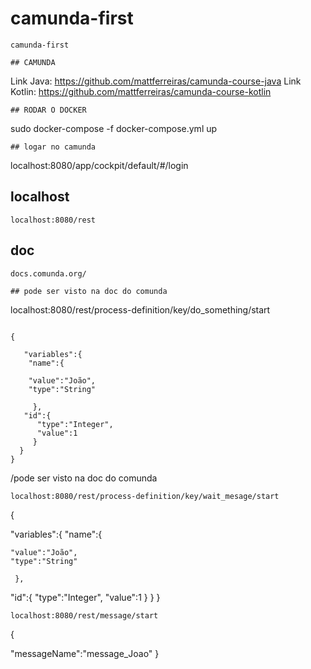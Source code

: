 # camunda-first
```
camunda-first

## CAMUNDA
```
Link Java: https://github.com/mattferreiras/camunda-course-java
Link Kotlin: https://github.com/mattferreiras/camunda-course-kotlin
```
## RODAR O DOCKER
```
sudo docker-compose -f docker-compose.yml up
```
## logar no camunda
```
localhost:8080/app/cockpit/default/#/login

## localhost
```
localhost:8080/rest
```

## doc
```
docs.comunda.org/

## pode ser visto na doc do comunda
```
localhost:8080/rest/process-definition/key/do_something/start
```

{

   "variables":{
    "name":{
    
    "value":"João",
    "type":"String"

     },
   "id":{
      "type":"Integer",
      "value":1
     }
  }
}
```
/pode ser visto na doc do comunda
```
localhost:8080/rest/process-definition/key/wait_mesage/start
```
{

   "variables":{
    "name":{
    
    "value":"João",
    "type":"String"

     },
   "id":{
      "type":"Integer",
      "value":1
     }
  }
}
```
localhost:8080/rest/message/start
```
{

   "messageName":"message_Joao"
}
```








